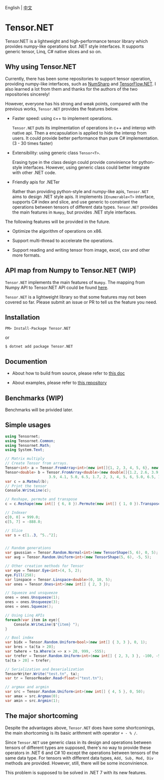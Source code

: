 English | [中文](./doc/Readme-zh-cn.md)

# Tensor.NET

Tensor.NET is a lightweight and high-performance tensor library which provides numpy-like operations but .NET style interfaces. It supports generic tensor, Linq, C# native slices and so on.

## Why using Tensor.NET

Currently, there has been some repositories to support tensor operation, providing numpy-like interfaces, such as [NumSharp](https://github.com/SciSharp/NumSharp) and [TensorFlow.NET](https://github.com/SciSharp/TensorFlow.NET). I also learned a lot from them and thanks for the authors of the two repositories sincerely!

However, everyone has his strong and weak points, compared with the previous works, ```Tensor.NET``` provides the features below.

- Faster speed: using c++ to implement operations.

    ```Tensor.NET``` puts its implmentation of operations in c++ and interop with native api. Then a encapsulation is applied to hide the interop from users. It could provide better performance than pure C# implementation. (3 - 30 times faster)

- Extensibility: using generic class ```Tensor<T>```.

    Erasing type in the class design could provide convinience for python-style interfaces. However, using generic class could better integrate with other .NET code.

- Friendly apis for .NETer
    
    Rather than providing python-style and numpy-like apis, ```Tensor.NET``` aims to design .NET style apis. It implements ```IEnumerable<T>``` interface, supports C# index and slice, and use generic to constriant the operations between tensors of different data types. ```Tensor.NET``` provides the main features in ```Numpy```, but provides .NET style interfaces.

The following features will be provided in the future.

- Optimize the algorithm of operations on x86.

- Support multi-thread to accelerate the operations.

- Support reading and writing tensor from image, excel, csv and other more formats.

## API map from Numpy to Tensor.NET (WIP)

```Tensor.NET``` implements the main features of ```Numpy```. The mapping from Numpy API to Tensor.NET API could be found [here](./doc/API_Mapping.md).

```Tensor.NET``` is a lightweight library so that some features may not been covered so far. Please submit an issue or PR to tell us the feature you need.

## Installation

```
PM> Install-Package Tensor.NET
```

or 

```
$ dotnet add package Tensor.NET
```


## Documention

- About how to build from source, please refer to [this doc](./doc/Build.md)

- About examples, please refer to [this repository](https://github.com/SteeWing/Tensor.NET.Examples)

## Benchmarks (WIP)

Benchmarks will be privided later.

## Simple usages

```cs
using Tensornet;
using Tensornet.Common;
using Tensornet.Math;
using System.Text;

// Matrix multiply
// Create Tensor from arrays.
Tensor<int> a = Tensor.FromArray<int>(new int[]{1, 2, 3, 4, 5, 6}, new int[] { 1, 3, 2 });
Tensor<double> b = Tensor.FromArray<double>(new double[]{1.2, 2.6, 3.9, 4.1, 5.0, 6.5, 1.7, 2, 3, 4, 5, 6, 1.2, 2.6, 
                    3.9, 4.1, 5.0, 6.5, 1.7, 2, 3, 4, 5, 6, 5.0, 6.5, 1.7, 2, 3, 4, 5, 6}, new int[] { 4, 2, 4 });
var c = a.Matmul(b);
// Print the tensor
Console.WriteLine(c);

// Reshape, permute and transpose
c = c.Reshape(new int[] { 6, 8 }).Permute(new int[] { 1, 0 }).Transpose(0, 1);

// Indexer
c[0, 0] = 999.0;
c[5, 7] = -888.0;

// Slice
var s = c[1..3, ^5..^2];


// Random generations
var gaussian = Tensor.Random.Normal<int>(new TensorShape(5, 6), 0, 5);
var avg = Tensor.Random.Uniform<int>(new TensorShape(5, 6), -5, 5);

// Other creation methods for Tensor
var eye = Tensor.Eye<int>(4, 5, 2);
eye.Fill(258);
var linspace = Tensor.Linspace<double>(0, 10, 5);
var ones = Tensor.Ones<int>(new int[] { 2, 3 });

// Squeeze and unsqueeze
ones = ones.Unsqueeze(1);
ones = ones.Unsqueeze(3);
ones = ones.Squeeze();

// Using Linq APIs
foreach(var item in eye){
    Console.WriteLine($"{item} ");
}

// Bool index
var bidx = Tensor.Random.Uniform<bool>(new int[] { 3, 3 }, 0, 1);
var bres = ta[ta > 20];
var twhere = ta.Where(x => x > 20, 999, -555);
var trefer = Tensor.Random.Uniform<int>(new int[] { 2, 3, 3 }, -100, -50);
ta[ta > 20] = trefer;

// Serialization and Deserialization
TensorWriter.Write("test.tn", ta);
var tr = TensorReader.Read<float>("test.tn");

// argmax and argmin
var src = Tensor.Random.Uniform<int>(new int[] { 4, 5 }, 0, 50);
var amax = src.Argmax(0);
var amin = src.Argmin(1);
```

## The major shortcoming

Despite the advantages above, ```Tensor.NET``` does have some shortcomings, the main shortcoming is its basic arithment with operator ```+ - % /```.

Since ```Tensor.NET``` use generic class in its design and operations between tensors of different types are supposed, there's no way to provide these operators in .NET 6 and C# 10 except the operations between tensors of the same data type. For tensors with different data types, ```Add, Sub, Mod, Div``` methods are provided. However, still, there will be some inconvinience.

This problem is supposed to be solved in .NET 7 with its new features.
